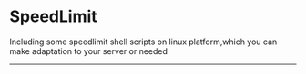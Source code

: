 # SpeedLimit
Including some speedlimit shell scripts on linux platform,which you can make adaptation to your server or needed

------
